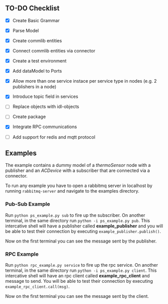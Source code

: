 ## TO-DO Checklist

- [x] Create Basic Grammar
- [x] Parse Model
- [x] Create commlib entities
- [x] Connect commlib entities via connector
- [x] Create a test environment
- [x] Add dataModel to Ports
- [x] Allow more than one service instace per service type in nodes (e.g. 2 publishers in a node)
- [x] Introduce topic field in services
- [ ] Replace objects with idl-objects
- [ ] Create package
- [x] Integrate RPC communications
- [ ] Add support for redis and mqtt protocol


## Examples

The example contains a dummy model of a *thermoSensor* node with a publisher
and an *ACDevice* with a subscriber that are connected via a connector.

To run any example you have to open a rabbitmq server in localhost by running `rabbitmq-server` and navigate to the examples directory.


### Pub-Sub Example
Run `python ps_example.py sub` to fire up the subscriber.
On another terminal, in the same directory run `python -i ps_example.py pub`. This intercative shell will have a publisher called **example_publisher** and you will be able to test their connection by executing `example_publisher.publish()`.

Now on the first terminal you can see the message sent by the publisher.


### RPC Example
Run `python rpc_example.py service` to fire up the rpc service.
On another terminal, in the same directory run `python -i ps_example.py client`. This intercative shell will have an rpc client called **example_rpc_client** and message to send. You will be able to test their connection by executing `example_rpc_client.call(msg)`.

Now on the first terminal you can see the message sent by the client.
